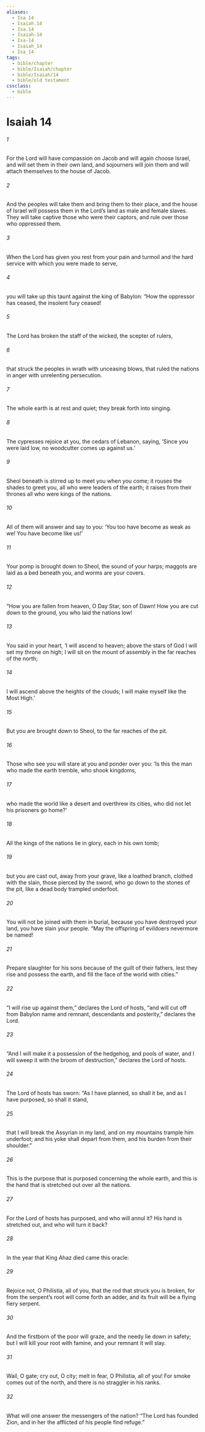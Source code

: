 ```yaml
---
aliases:
  - Isa 14
  - Isaiah.14
  - Isa.14
  - Isaiah-14
  - Isa-14
  - Isaiah_14
  - Isa_14
tags:
  - bible/chapter
  - bible/Isaiah/chapter
  - bible/Isaiah/14
  - bible/old testament
cssclass:
  - bible
---
```


# Isaiah 14

###### 1
For the Lord will have compassion on Jacob and will again choose Israel, and will set them in their own land, and sojourners will join them and will attach themselves to the house of Jacob.
###### 2
And the peoples will take them and bring them to their place, and the house of Israel will possess them in the Lord’s land as male and female slaves.  They will take captive those who were their captors, and rule over those who oppressed them.
###### 3
When the Lord has given you rest from your pain and turmoil and the hard service with which you were made to serve,
###### 4
you will take up this taunt against the king of Babylon: “How the oppressor has ceased,   the insolent fury ceased!
###### 5
The Lord has broken the staff of the wicked, the scepter of rulers,
###### 6
that struck the peoples in wrath with unceasing blows, that ruled the nations in anger with unrelenting persecution.
###### 7
The whole earth is at rest and quiet;   they break forth into singing.
###### 8
The cypresses rejoice at you,   the cedars of Lebanon, saying, ‘Since you were laid low, no woodcutter comes up against us.’
###### 9
Sheol beneath is stirred up to meet you when you come; it rouses the shades to greet you, all who were leaders of the earth; it raises from their thrones all who were kings of the nations.
###### 10
All of them will answer and say to you: ‘You too have become as weak as we! You have become like us!’
###### 11
Your pomp is brought down to Sheol, the sound of your harps; maggots are laid as a bed beneath you, and worms are your covers.
###### 12
“How you are fallen from heaven, O Day Star, son of Dawn! How you are cut down to the ground, you who laid the nations low!
###### 13
You said in your heart,   ‘I will ascend to heaven; above the stars of God   I will set my throne on high; I will sit on the mount of assembly in the far reaches of the north;
###### 14
I will ascend above the heights of the clouds; I will make myself like the Most High.’
###### 15
But you are brought down to Sheol, to the far reaches of the pit.
###### 16
Those who see you will stare at you and ponder over you: ‘Is this the man who made the earth tremble, who shook kingdoms,
###### 17
who made the world like a desert and overthrew its cities,   who did not let his prisoners go home?’
###### 18
All the kings of the nations lie in glory, each in his own tomb;
###### 19
but you are cast out, away from your grave, like a loathed branch,   clothed with the slain, those pierced by the sword, who go down to the stones of the pit, like a dead body trampled underfoot.
###### 20
You will not be joined with them in burial, because you have destroyed your land, you have slain your people. “May the offspring of evildoers nevermore be named!
###### 21
Prepare slaughter for his sons   because of the guilt of their fathers, lest they rise and possess the earth, and fill the face of the world with cities.”
###### 22
“I will rise up against them,” declares the Lord of hosts, “and will cut off from Babylon name and remnant, descendants and posterity,” declares the Lord.
###### 23
“And I will make it a possession of the hedgehog, and pools of water, and I will sweep it with the broom of destruction,” declares the Lord of hosts.
###### 24
The Lord of hosts has sworn:   “As I have planned, so shall it be, and as I have purposed, so shall it stand,
###### 25
that I will break the Assyrian in my land, and on my mountains trample him underfoot; and his yoke shall depart from them, and his burden from their shoulder.”
###### 26
This is the purpose that is purposed concerning the whole earth, and this is the hand that is stretched out over all the nations.
###### 27
For the Lord of hosts has purposed, and who will annul it?   His hand is stretched out, and who will turn it back?
###### 28
In the year that King Ahaz died came this oracle:
###### 29
Rejoice not, O Philistia, all of you, that the rod that struck you is broken, for from the serpent’s root will come forth an adder, and its fruit will be a flying fiery serpent.
###### 30
And the firstborn of the poor will graze, and the needy lie down in safety; but I will kill your root with famine, and your remnant it will slay.
###### 31
Wail, O gate; cry out, O city; melt in fear, O Philistia, all of you!   For smoke comes out of the north, and there is no straggler in his ranks.
###### 32
What will one answer the messengers of the nation?   “The Lord has founded Zion, and in her the afflicted of his people find refuge.”


